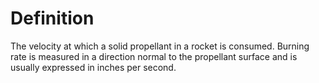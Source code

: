 # Definition

The velocity at which a solid propellant in a rocket is consumed.
Burning rate is measured in a direction normal to the propellant surface
and is usually expressed in inches per second.
